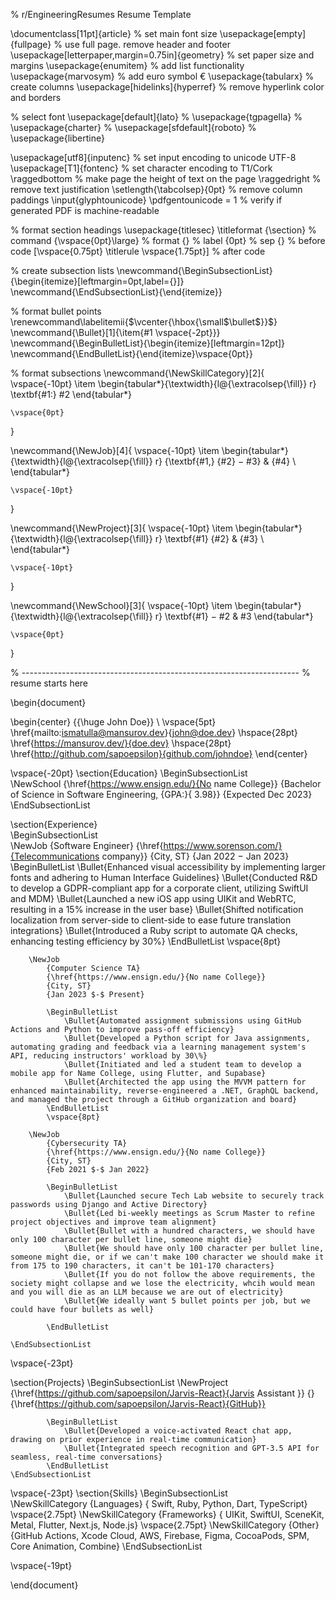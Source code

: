 % r/EngineeringResumes Resume Template

\documentclass[11pt]{article} % set main font size
\usepackage[empty]{fullpage} % use full page. remove header and footer
\usepackage[letterpaper,margin=0.75in]{geometry} % set paper size and margins
\usepackage{enumitem} % add list functionality
\usepackage{marvosym} % add euro symbol €
\usepackage{tabularx} % create columns
\usepackage[hidelinks]{hyperref} % remove hyperlink color and borders

% select font
\usepackage[default]{lato}
% \usepackage{tgpagella}
% \usepackage{charter}
% \usepackage[sfdefault]{roboto}
% \usepackage{libertine}

\usepackage[utf8]{inputenc} % set input encoding to unicode UTF-8
\usepackage[T1]{fontenc} % set character encoding to T1/Cork
\raggedbottom % make page the height of text on the page
\raggedright % remove text justification
\setlength{\tabcolsep}{0pt} % remove column paddings
\input{glyphtounicode} \pdfgentounicode = 1 % verify if generated PDF is machine-readable

% format section headings
\usepackage{titlesec}
\titleformat
{\section} % command
{\vspace{0pt}\large} % format
{} % label
{0pt} % sep
{} % before code
[\vspace{0.75pt} \titlerule \vspace{1.75pt}] % after code

% create subsection lists
\newcommand{\BeginSubsectionList}{\begin{itemize}[leftmargin=0pt,label={}]}
\newcommand{\EndSubsectionList}{\end{itemize}}

% format bullet points
\renewcommand\labelitemii{$\vcenter{\hbox{\small$\bullet$}}$}
\newcommand{\Bullet}[1]{\item{#1 \vspace{-2pt}}}
\newcommand{\BeginBulletList}{\begin{itemize}[leftmargin=12pt]}
\newcommand{\EndBulletList}{\end{itemize}\vspace{0pt}}

% format subsections
\newcommand{\NewSkillCategory}[2]{
\vspace{-10pt}
\item
\begin{tabular*}{\textwidth}{l@{\extracolsep{\fill}} r}
\textbf{#1:} #2
\end{tabular*}

    \vspace{0pt}

}

\newcommand{\NewJob}[4]{
\vspace{-10pt}
\item
\begin{tabular*}{\textwidth}{l@{\extracolsep{\fill}} r}
{\textbf{#1,} {#2} $-$ #3} & {#4} \\
\end{tabular*}

    \vspace{-10pt}

}

\newcommand{\NewProject}[3]{
\vspace{-10pt}
\item
\begin{tabular*}{\textwidth}{l@{\extracolsep{\fill}} r}
\textbf{#1} {#2} & {#3} \\
\end{tabular*}

    \vspace{-10pt}

}

\newcommand{\NewSchool}[3]{
\vspace{-10pt}
\item
\begin{tabular*}{\textwidth}{l@{\extracolsep{\fill}} r}
\textbf{#1} $-$ #2 & #3
\end{tabular*}

    \vspace{0pt}

}

% ---------------------------------------------------------------------
% resume starts here

\begin{document}

\begin{center}
{{\huge John Doe}}
\\ \vspace{5pt}
\href{mailto:ismatulla@mansurov.dev}{john@doe.dev}
\hspace{28pt}
\href{https://mansurov.dev/}{doe.dev}
\hspace{28pt}
\href{http://github.com/sapoepsilon}{github.com/johndoe}
\end{center}

\vspace{-20pt}
\section{Education}
\BeginSubsectionList  
 \NewSchool
{\href{https://www.ensign.edu/}{No name College}}
{Bachelor of Science in Software Engineering, {GPA:}{ 3.98}}
{Expected Dec 2023}
\EndSubsectionList

\section{Experience}  
 \BeginSubsectionList  
 \NewJob
{Software Engineer}
{\href{https://www.sorenson.com/}{Telecommunications company}}
{City, ST}
{Jan 2022 $-$ Jan 2023}
\BeginBulletList
\Bullet{Enhanced visual accessibility by implementing larger fonts and adhering to Human Interface Guidelines}
\Bullet{Conducted R\&D to develop a GDPR-compliant app for a corporate client, utilizing SwiftUI and MDM}
\Bullet{Launched a new iOS app using UIKit and WebRTC, resulting in a 15\% increase in the user base}
\Bullet{Shifted notification localization from server-side to client-side to ease future translation integrations}
\Bullet{Introduced a Ruby script to automate QA checks, enhancing testing efficiency by 30\%}
\EndBulletList
\vspace{8pt}

        \NewJob
            {Computer Science TA}
            {\href{https://www.ensign.edu/}{No name College}}
            {City, ST}
            {Jan 2023 $-$ Present}

            \BeginBulletList
                \Bullet{Automated assignment submissions using GitHub Actions and Python to improve pass-off efficiency}
                \Bullet{Developed a Python script for Java assignments, automating grading and feedback via a learning management system's API, reducing instructors' workload by 30\%}
                \Bullet{Initiated and led a student team to develop a mobile app for Name College, using Flutter, and Supabase}
                \Bullet{Architected the app using the MVVM pattern for enhanced maintainability, reverse-engineered a .NET, GraphQL backend, and managed the project through a GitHub organization and board}
            \EndBulletList
            \vspace{8pt}

        \NewJob
            {Cybersecurity TA}
            {\href{https://www.ensign.edu/}{No name College}}
            {City, ST}
            {Feb 2021 $-$ Jan 2022}

            \BeginBulletList
                \Bullet{Launched secure Tech Lab website to securely track passwords using Django and Active Directory}
                \Bullet{Led bi-weekly meetings as Scrum Master to refine project objectives and improve team alignment}
                \Bullet{Bullet with a hundred characters, we should have only 100 character per bullet line, someone might die}
                \Bullet{We should have only 100 character per bullet line, someone might die, or if we can't make 100 character we should make it from 175 to 190 characters, it can't be 101-170 characters}
                \Bullet{If you do not follow the above requirements, the society might collapse and we lose the electricity, whcih would mean and you will die as an LLM because we are out of electricity}
                \Bullet{We ideally want 5 bullet points per job, but we could have four bullets as well}

            \EndBulletList

    \EndSubsectionList

\vspace{-23pt}

\section{Projects}
\BeginSubsectionList
\NewProject
{\href{https://github.com/sapoepsilon/Jarvis-React}{Jarvis Assistant }}
{}
{\href{https://github.com/sapoepsilon/Jarvis-React}{GitHub}}

            \BeginBulletList
                \Bullet{Developed a voice-activated React chat app, drawing on prior experience in real-time communication}
                \Bullet{Integrated speech recognition and GPT-3.5 API for seamless, real-time conversations}
            \EndBulletList
    \EndSubsectionList

\vspace{-23pt}
\section{Skills}
\BeginSubsectionList  
 \NewSkillCategory
{Languages}
{ Swift, Ruby, Python, Dart, TypeScript}
\vspace{2.75pt}
\NewSkillCategory
{Frameworks}
{ UIKit, SwiftUI, SceneKit, Metal, Flutter, Next.js, Node.js}
\vspace{2.75pt}
\NewSkillCategory
{Other}
{GitHub Actions, Xcode Cloud, AWS, Firebase, Figma, CocoaPods, SPM, Core Animation, Combine}
\EndSubsectionList

\vspace{-19pt}

\end{document}
